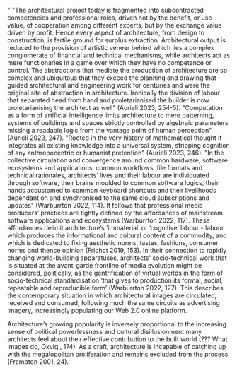 " "The architectural project today is fragmented into subcontracted competencies and professional roles, driven not by the benefit, or use value, of cooperation among different experts, but by the exchange value driven by profit. Hence every aspect of architecture, from design to construction, is fertile ground for surplus extraction. Architectural output is reduced to the provision of artistic veneer behind which lies a complex conglomerate of financial and technical mechanisms, while architects act as mere functionaries in a game over which they have no competence or control. The abstractions that mediate the production of architecture are so complex and ubiquitous that they exceed the planning and drawing that guided architectural and engineering work for centuries and were the original site of abstraction in architecture. Ironically the division of labour that separated head from hand and proletarianised the builder is now proletarianising the architect as well" (Aurieli 2023, 254-5). "Computation as a form of artificial intelligence limits architecture to mere patterning, systems of buildings and spaces strictly controlled by algebraic parameters missing a readable logic from the vantage point of human perception" (Aurieli 2023, 247). "Rooted in the very history of mathematical thought it integrates all existing knowledge into a universal system, stripping cognition of any anthropocentric or humanist pretention" (Aurieli 2023, 246). "In the collective circulation and convergence around common hardware, software ecosystems and applications, common workflows, file formats and technical rationales, architects’ lives and their labour are individuated through software, their brains moulded to common software logics, their hands accustomed to common keyboard shortcuts and their livelihoods dependant on and synchronised to the same cloud subscriptions and updates" (Warburrton 2022, 114). It follows that professional media producers’ practices are tightly defined by the affordances of mainstream software applications and ecosystems (Warburrton 2022, 117). These affordances delimit architecture’s ‘immaterial’ or ‘cognitive’ labour - labour which produces the informational and cultural content of a commodity, and which is dedicated to fixing aesthetic norms, tastes, fashions, consumer norms and thence opinion (Frichot 2019, 153). In their connection to rapidly changing world-building apparatuses, architects' socio-technical work that is situated at the avant-garde frontline of media evolution might be considered, politically, as the gentrification of virtual worlds in the form of socio-technical standardisation ‘that gives to production its formal, social, repeatable and reproducible form’ (Warburrton 2022, 127). This describes the contemporary situation in which architectural images are circulated, received and consumed, following much the same circuits as advertising imagery, increasingly populating our Web 2.0 online platform.

Architecture’s growing popularity is inversely proportional to the increasing sense of political powerlessness and cultural disillusionment many architects feel about their effective contribution to the built world (??? What images do, Oxvig , 174). As a craft, architecture is incapable of catching up with the megalopolitan proliferation and remains excluded from the process (Frampton 2001, 24).